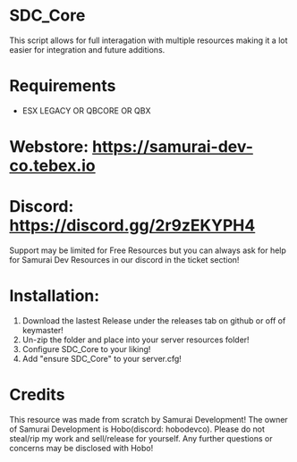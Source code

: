 # SDC_Core

This script allows for full interagation with multiple resources making it a lot easier for integration and future additions.

# Requirements
- ESX LEGACY OR QBCORE OR QBX

# Webstore: https://samurai-dev-co.tebex.io
# Discord: https://discord.gg/2r9zEKYPH4

Support may be limited for Free Resources but you can always ask for help for Samurai Dev Resources in our discord in the ticket section!

# Installation:
1. Download the lastest Release under the releases tab on github or off of keymaster!
2. Un-zip the folder and place into your server resources folder!
3. Configure SDC_Core to your liking!
4. Add "ensure SDC_Core" to your server.cfg!

# Credits
This resource was made from scratch by Samurai Development! The owner of Samurai Development is Hobo(discord: hobodevco). Please do not steal/rip my work and sell/release for yourself. Any further questions or concerns may be disclosed with Hobo!
